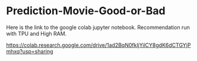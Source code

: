 # Prediction-Movie-Good-or-Bad

Here is the link to the google colab jupyter notebook. Recommendation run with TPU and High RAM.

https://colab.research.google.com/drive/1ad2BqN0fkljYilCY8gdK6dCTGYjPmhxq?usp=sharing
